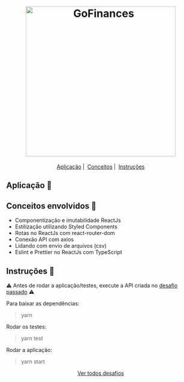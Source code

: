 <h1 align="center">
  <img alt="GoFinances" title="GoFinances" src="https://svgur.com/i/KWR.svg" width="400px" />
</h1>

<p align = "center">
   <a href="#aplicação-rocket">Aplicação</a>&nbsp;|&nbsp;
   <a href="#conceitos-envolvidos-memo">Conceitos</a>&nbsp;|&nbsp;
   <a href="#instruções-scroll">Instruções</a>
</p>

## Aplicação :rocket:

## Conceitos envolvidos :memo:

* Componentização e imutabilidade ReactJs
* Estilização utilizando Styled Components
* Rotas no ReactJs com react-router-dom
* Conexão API com axios
* Lidando com envio de arquivos (csv)
* Eslint e Prettier no ReactJs com TypeScript

## Instruções :scroll:

⚠️ Antes de rodar a aplicação/testes, execute a API criada no <a href="https://github.com/navarrotheus/gostack-challenges/tree/master/challenge-06">desafio passado</a> ⚠️

Para baixar as dependências:
> yarn

Rodar os testes:
> yarn test

Rodar a aplicação:
> yarn start

<p align = "center">
  <a href="https://github.com/navarrotheus/gostack-challenges">Ver todos desafios</a>
</p>
